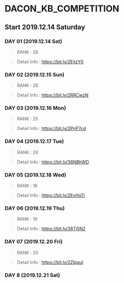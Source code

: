 # DACON_KB_COMPETITION

## Start 2019.12.14 Saturday

### DAY 01 (2019.12.14 Sat)
> RANK : 28

> Detail Info : https://bit.ly/2EjtzY0

### DAY 02 (2019.12.15 Sun)
> RANK : 28

> Detail Info : https://bit.ly/2RRCwzN

### DAY 03 (2019.12.16 Mon)
>RANK : 25

> Detail Info : https://bit.ly/2PnP7cd

### DAY 04 (2019.12.17 Tue)
>RANK : 26

>Detail Info : https://bit.ly/36NBhWD

### DAY 05 (2019.12.18 Wed)
>RANK : 18

>Detail Info : https://bit.ly/2EvHoTi

### DAY 06 (2019.12.19 Thu)
>RANK : 19

>Detail Info : https://bit.ly/38Tj5N2

### DAY 07 (2019.12.20 Fri)
>RANK : 20

>Detail Info : https://bit.ly/2ZbiguI

### DAY 8 (2019.12.21 Sat)

